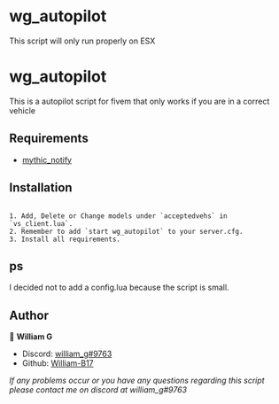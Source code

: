# wg_autopilot

This script will only run properly on ESX

# wg_autopilot

This is a autopilot script for fivem that only works if you are in a correct vehicle 

## Requirements

* [mythic_notify](https://github.com/yordi-a/mythic_notify)

## Installation
```

1. Add, Delete or Change models under `acceptedvehs` in `vs_client.lua`.
2. Remember to add `start wg_autopilot` to your server.cfg.
3. Install all requirements.
```


## ps

I decided not to add a config.lua because the script is small.

## Author

👤 **William G**

- Discord: [william_g#9763](https://discord.gg/ma3y5xKfem)
- Github: [William-B17](https://github.com/William-B17)

_If any problems occur or you have any questions regarding this script please contact me on discord at william_g#9763_
